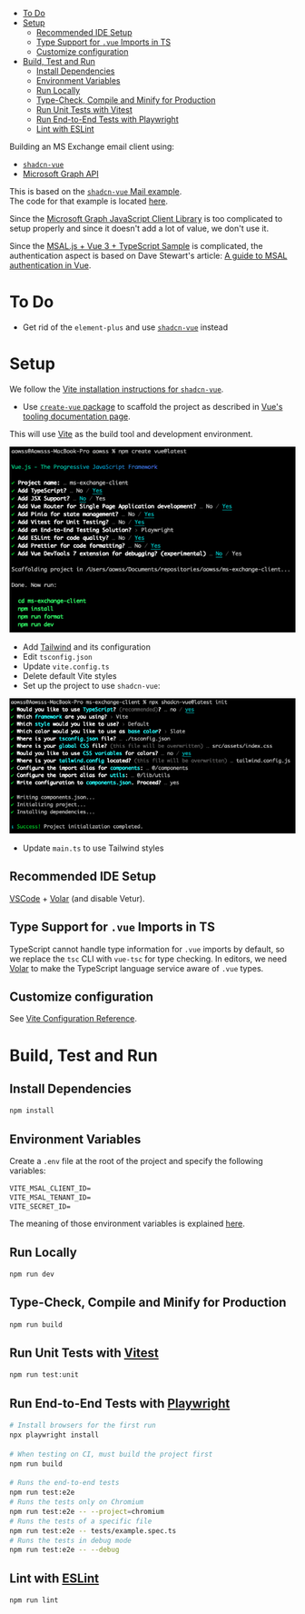 <!-- TOC -->
* [To Do](#to-do)
* [Setup](#setup)
  * [Recommended IDE Setup](#recommended-ide-setup)
  * [Type Support for `.vue` Imports in TS](#type-support-for-vue-imports-in-ts)
  * [Customize configuration](#customize-configuration)
* [Build, Test and Run](#build-test-and-run)
  * [Install Dependencies](#install-dependencies)
  * [Environment Variables](#environment-variables)
  * [Run Locally](#run-locally)
  * [Type-Check, Compile and Minify for Production](#type-check-compile-and-minify-for-production)
  * [Run Unit Tests with Vitest](#run-unit-tests-with-vitest)
  * [Run End-to-End Tests with Playwright](#run-end-to-end-tests-with-playwright)
  * [Lint with ESLint](#lint-with-eslint)
<!-- TOC -->

Building an MS Exchange email client using:
* [`shadcn-vue`](https://www.shadcn-vue.com/)
* [Microsoft Graph API](https://developer.microsoft.com/en-us/graph)

This is based on the [`shadcn-vue` Mail example](https://www.shadcn-vue.com/examples/mail.html).  
The code for that example is located [here](https://github.com/radix-vue/shadcn-vue/tree/dev/apps/www/src/examples/mail).

Since the [Microsoft Graph JavaScript Client Library](https://github.com/microsoftgraph/msgraph-sdk-javascript) is too complicated to setup properly and since it doesn't add a lot of value, we don't use it.

Since the [MSAL.js + Vue 3 + TypeScript Sample](https://github.com/AzureAD/microsoft-authentication-library-for-js/tree/dev/samples/msal-browser-samples/vue3-sample-app) is complicated, the authentication aspect is based on Dave Stewart's article: [A guide to MSAL authentication in Vue](https://davestewart.co.uk/blog/msal-vue/).

# To Do

* Get rid of the `element-plus` and use [`shadcn-vue`](https://www.shadcn-vue.com/) instead

# Setup

We follow the [Vite installation instructions for `shadcn-vue`](https://www.shadcn-vue.com/docs/installation/vite.html).

* Use [`create-vue` package](https://github.com/vuejs/create-vue) to scaffold the project as described in [Vue's tooling documentation page](https://vuejs.org/guide/scaling-up/tooling.html#vite).

This will use [Vite](https://vitejs.dev/) as the build tool and development environment.

![](Scaffolding.png)

* Add [Tailwind](https://tailwindcss.com/) and its configuration
* Edit `tsconfig.json`
* Update `vite.config.ts`
* Delete default Vite styles
* Set up the project to use `shadcn-vue`:

![](Setup.png)

* Update `main.ts` to use Tailwind styles

## Recommended IDE Setup

[VSCode](https://code.visualstudio.com/) + [Volar](https://marketplace.visualstudio.com/items?itemName=Vue.volar) (and disable Vetur).

## Type Support for `.vue` Imports in TS

TypeScript cannot handle type information for `.vue` imports by default, so we replace the `tsc` CLI with `vue-tsc` for type checking. In editors, we need [Volar](https://marketplace.visualstudio.com/items?itemName=Vue.volar) to make the TypeScript language service aware of `.vue` types.

## Customize configuration

See [Vite Configuration Reference](https://vitejs.dev/config/).

# Build, Test and Run

## Install Dependencies

```sh
npm install
```

## Environment Variables

Create a `.env` file at the root of the project and specify the following variables:

```dotenv
VITE_MSAL_CLIENT_ID=
VITE_MSAL_TENANT_ID=
VITE_SECRET_ID=
```

The meaning of those environment variables is explained [here](https://github.com/AzureAD/microsoft-authentication-library-for-js/tree/dev/samples/msal-browser-samples/vue3-sample-app#configuration).

## Run Locally

```sh
npm run dev
```

## Type-Check, Compile and Minify for Production

```sh
npm run build
```

## Run Unit Tests with [Vitest](https://vitest.dev/)

```sh
npm run test:unit
```

## Run End-to-End Tests with [Playwright](https://playwright.dev)

```sh
# Install browsers for the first run
npx playwright install

# When testing on CI, must build the project first
npm run build

# Runs the end-to-end tests
npm run test:e2e
# Runs the tests only on Chromium
npm run test:e2e -- --project=chromium
# Runs the tests of a specific file
npm run test:e2e -- tests/example.spec.ts
# Runs the tests in debug mode
npm run test:e2e -- --debug
```

## Lint with [ESLint](https://eslint.org/)

```sh
npm run lint
```

